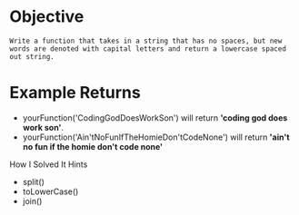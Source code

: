 # Objective
    Write a function that takes in a string that has no spaces, but new words are denoted with capital letters and return a lowercase spaced out string.

# Example Returns
* yourFunction('CodingGodDoesWorkSon') will return **'coding god does work son'**.
* yourFunction('Ain'tNoFunIfTheHomieDon'tCodeNone') will return **'ain't no fun if the homie don't code none'**

How I Solved It Hints
* split()
* toLowerCase()
* join()